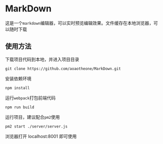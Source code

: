 # MarkDown
这是一个`markdown`编辑器，可以实时预览编辑效果。文件缓存在本地浏览器，可以随时下载
## 使用方法
下载项目代码到本地，并进入项目目录

```
git clone https://github.com/aoaotheone/MarkDown.git
```
安装依赖环境

```
npm install
```
运行`webpack`打包前端代码

```
npm run build
```

运行项目，建议配合`pm2`使用

```
pm2 start ./server/server.js
```

浏览器打开 localhost:8001 即可使用
